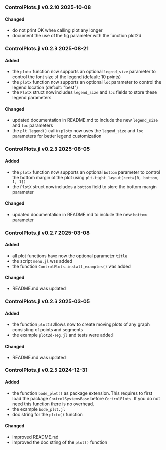 ### ControlPlots.jl v0.2.10 2025-10-08
#### Changed
- do not print OK when calling plot any longer
- document the use of the fig parameter with the function plot2d

### ControlPlots.jl v0.2.9 2025-08-21
#### Added
- the `plotx` function now supports an optional `legend_size` parameter to control the font size of the legend (default: 10 points)
- the `plotx` function now supports an optional `loc` parameter to control the legend location (default: "best")
- the `PlotX` struct now includes `legend_size` and `loc` fields to store these legend parameters
#### Changed
- updated documentation in README.md to include the new `legend_size` and `loc` parameters
- the `plt.legend()` call in `plotx` now uses the `legend_size` and `loc` parameters for better legend customization

### ControlPlots.jl v0.2.8 2025-08-05
#### Added
- the `plotx` function now supports an optional `bottom` parameter to control the bottom margin of the plot using `plt.tight_layout(rect=[0, bottom, 1, 1])`
- the `PlotX` struct now includes a `bottom` field to store the bottom margin parameter
#### Changed
- updated documentation in README.md to include the new `bottom` parameter

### ControlPlots.jl v0.2.7 2025-03-08
#### Added
- all plot functions have now the optional parameter `title`
- the script `menu.jl` was added
- the function `ControlPlots.install_examples()` was added
#### Changed
- README.md was updated

### ControlPlots.jl v0.2.6 2025-03-05
#### Added
- the function `plot2d` allows now to create moving plots of any graph consisting of points and segments
- the example `plot2d-seg.jl` and tests were added
#### Changed
- README.md was updated

### ControlPlots.jl v0.2.5 2024-12-31
#### Added
- the function `bode_plot()` as package extension. This requires to first load the package `ControlSystemsBase` before `ControlPlots`. If you do not need this function there is no overhead.
- the example `bode_plot.jl`
- doc string for the `plotx()` function
#### Changed
- improved README.md
- improved the doc string of the `plot()` function
